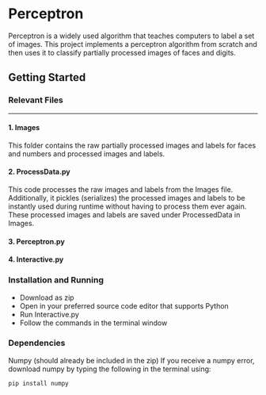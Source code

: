 # Perceptron
Perceptron is a widely used algorithm that teaches computers to label a set of images. 
This project implements a perceptron algorithm from scratch and then uses it to classify partially processed images of faces and digits. 

## Getting Started
### Relevant Files
----------------
#### 1. Images
This folder contains the raw partially processed images and labels for faces and numbers and processed images and labels. 
#### 2. ProcessData.py
This code processes the raw images and labels from the Images file. Additionally, it pickles (serializes) the processed images and labels to be instantly used during runtime without having to process them ever again. These processed images and labels are saved under ProcessedData in Images. 
#### 3. Perceptron.py
#### 4. Interactive.py

### Installation and Running
- Download as zip
- Open in your preferred source code editor that supports Python 
- Run Interactive.py
- Follow the commands in the terminal window

### Dependencies
Numpy (should already be included in the zip) 
If you receive a numpy error, download numpy by typing the following in the terminal using: 
```
pip install numpy
```

###




